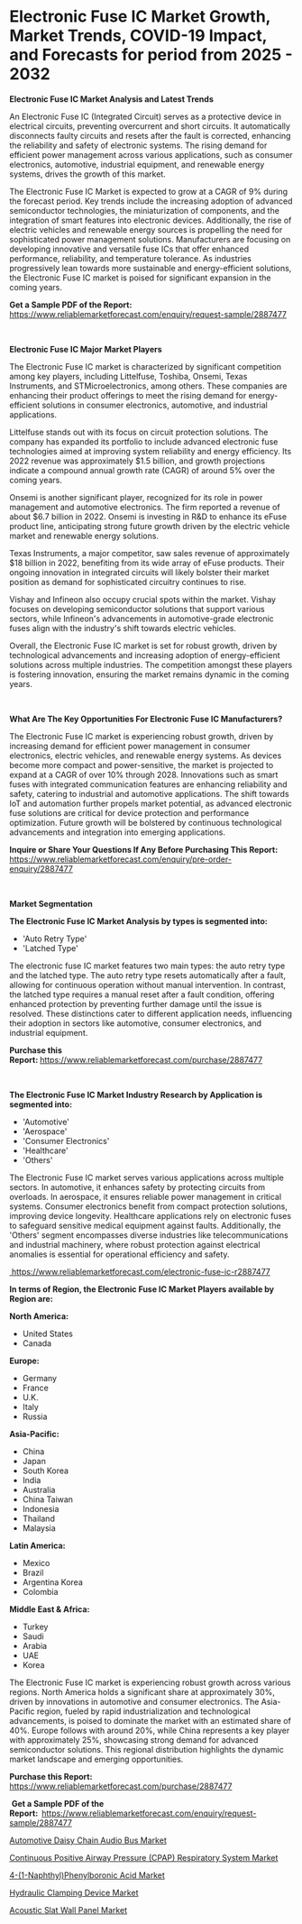 <p><h1>Electronic Fuse IC Market Growth, Market Trends, COVID-19 Impact, and Forecasts for period from 2025 - 2032</h1></p><p><strong>Electronic Fuse IC Market Analysis and Latest Trends</strong></p>
<p><p>An Electronic Fuse IC (Integrated Circuit) serves as a protective device in electrical circuits, preventing overcurrent and short circuits. It automatically disconnects faulty circuits and resets after the fault is corrected, enhancing the reliability and safety of electronic systems. The rising demand for efficient power management across various applications, such as consumer electronics, automotive, industrial equipment, and renewable energy systems, drives the growth of this market.</p><p>The Electronic Fuse IC Market is expected to grow at a CAGR of 9% during the forecast period. Key trends include the increasing adoption of advanced semiconductor technologies, the miniaturization of components, and the integration of smart features into electronic devices. Additionally, the rise of electric vehicles and renewable energy sources is propelling the need for sophisticated power management solutions. Manufacturers are focusing on developing innovative and versatile fuse ICs that offer enhanced performance, reliability, and temperature tolerance. As industries progressively lean towards more sustainable and energy-efficient solutions, the Electronic Fuse IC market is poised for significant expansion in the coming years.</p></p>
<p><strong>Get a Sample PDF of the Report:&nbsp;</strong> <a href="https://www.reliablemarketforecast.com/enquiry/request-sample/2887477?utm_campaign=1080&utm_medium=2&utm_source=Github&utm_content=ia&utm_term=14032025&utm_id=electronic-fuse-ic">https://www.reliablemarketforecast.com/enquiry/request-sample/2887477</a></p>
<p>&nbsp;</p>
<p><strong>Electronic Fuse IC Major Market Players</strong></p>
<p><p>The Electronic Fuse IC market is characterized by significant competition among key players, including Littelfuse, Toshiba, Onsemi, Texas Instruments, and STMicroelectronics, among others. These companies are enhancing their product offerings to meet the rising demand for energy-efficient solutions in consumer electronics, automotive, and industrial applications.</p><p>Littelfuse stands out with its focus on circuit protection solutions. The company has expanded its portfolio to include advanced electronic fuse technologies aimed at improving system reliability and energy efficiency. Its 2022 revenue was approximately $1.5 billion, and growth projections indicate a compound annual growth rate (CAGR) of around 5% over the coming years.</p><p>Onsemi is another significant player, recognized for its role in power management and automotive electronics. The firm reported a revenue of about $6.7 billion in 2022. Onsemi is investing in R&D to enhance its eFuse product line, anticipating strong future growth driven by the electric vehicle market and renewable energy solutions.</p><p>Texas Instruments, a major competitor, saw sales revenue of approximately $18 billion in 2022, benefiting from its wide array of eFuse products. Their ongoing innovation in integrated circuits will likely bolster their market position as demand for sophisticated circuitry continues to rise.</p><p>Vishay and Infineon also occupy crucial spots within the market. Vishay focuses on developing semiconductor solutions that support various sectors, while Infineon's advancements in automotive-grade electronic fuses align with the industry's shift towards electric vehicles. </p><p>Overall, the Electronic Fuse IC market is set for robust growth, driven by technological advancements and increasing adoption of energy-efficient solutions across multiple industries. The competition amongst these players is fostering innovation, ensuring the market remains dynamic in the coming years.</p></p>
<p>&nbsp;</p>
<p><strong>What Are The Key Opportunities For Electronic Fuse IC Manufacturers?</strong></p>
<p><p>The Electronic Fuse IC market is experiencing robust growth, driven by increasing demand for efficient power management in consumer electronics, electric vehicles, and renewable energy systems. As devices become more compact and power-sensitive, the market is projected to expand at a CAGR of over 10% through 2028. Innovations such as smart fuses with integrated communication features are enhancing reliability and safety, catering to industrial and automotive applications. The shift towards IoT and automation further propels market potential, as advanced electronic fuse solutions are critical for device protection and performance optimization. Future growth will be bolstered by continuous technological advancements and integration into emerging applications.</p></p>
<p><strong>Inquire or Share Your Questions If Any Before Purchasing This Report:</strong> <a href="https://www.reliablemarketforecast.com/enquiry/pre-order-enquiry/2887477?utm_campaign=1080&utm_medium=2&utm_source=Github&utm_content=ia&utm_term=14032025&utm_id=electronic-fuse-ic">https://www.reliablemarketforecast.com/enquiry/pre-order-enquiry/2887477</a></p>
<p>&nbsp;</p>
<p><strong>Market Segmentation</strong></p>
<p><strong>The Electronic Fuse IC Market Analysis by types is segmented into:</strong></p>
<p><ul><li>'Auto Retry Type'</li><li>'Latched Type'</li></ul></p>
<p><p>The electronic fuse IC market features two main types: the auto retry type and the latched type. The auto retry type resets automatically after a fault, allowing for continuous operation without manual intervention. In contrast, the latched type requires a manual reset after a fault condition, offering enhanced protection by preventing further damage until the issue is resolved. These distinctions cater to different application needs, influencing their adoption in sectors like automotive, consumer electronics, and industrial equipment.</p></p>
<p><strong>Purchase this Report:&nbsp;</strong><a href="https://www.reliablemarketforecast.com/purchase/2887477?utm_campaign=1080&utm_medium=2&utm_source=Github&utm_content=ia&utm_term=14032025&utm_id=electronic-fuse-ic">https://www.reliablemarketforecast.com/purchase/2887477</a></p>
<p>&nbsp;</p>
<p><strong>The Electronic Fuse IC Market Industry Research by Application is segmented into:</strong></p>
<p><ul><li>'Automotive'</li><li>'Aerospace'</li><li>'Consumer Electronics'</li><li>'Healthcare'</li><li>'Others'</li></ul></p>
<p><p>The Electronic Fuse IC market serves various applications across multiple sectors. In automotive, it enhances safety by protecting circuits from overloads. In aerospace, it ensures reliable power management in critical systems. Consumer electronics benefit from compact protection solutions, improving device longevity. Healthcare applications rely on electronic fuses to safeguard sensitive medical equipment against faults. Additionally, the 'Others' segment encompasses diverse industries like telecommunications and industrial machinery, where robust protection against electrical anomalies is essential for operational efficiency and safety.</p></p>
<p><a href="https://www.reliablemarketforecast.com/electronic-fuse-ic-r2887477?utm_campaign=1080&utm_medium=2&utm_source=Github&utm_content=ia&utm_term=14032025&utm_id=electronic-fuse-ic">&nbsp;https://www.reliablemarketforecast.com/electronic-fuse-ic-r2887477</a></p>
<p><strong>In terms of Region, the Electronic Fuse IC Market Players available by Region are:</strong></p>
<p>
    <p> <strong> North America: </strong>
        <ul>
            <li>United States</li>
            <li>Canada</li>
        </ul>
        </p> 
    <p> <strong> Europe: </strong>
        <ul>
            <li>Germany</li>
            <li>France</li>
            <li>U.K.</li>
            <li>Italy</li>
            <li>Russia</li>
        </ul>
        </p> 
    <p> <strong> Asia-Pacific: </strong>
        <ul>
            <li>China</li>
            <li>Japan</li>
            <li>South Korea</li>
            <li>India</li>
            <li>Australia</li>
            <li>China Taiwan</li>
            <li>Indonesia</li>
            <li>Thailand</li>
            <li>Malaysia</li>
        </ul>
        </p> 
    <p> <strong> Latin America: </strong>
        <ul>
            <li>Mexico</li>
            <li>Brazil</li>
            <li>Argentina Korea</li>
            <li>Colombia</li>
        </ul>
        </p> 
    <p> <strong> Middle East & Africa: </strong>
        <ul>
            <li>Turkey</li>
            <li>Saudi</li>
            <li>Arabia</li>
            <li>UAE</li>
            <li>Korea</li>
        </ul>
    </p>
    </p>
<p><p>The Electronic Fuse IC market is experiencing robust growth across various regions. North America holds a significant share at approximately 30%, driven by innovations in automotive and consumer electronics. The Asia-Pacific region, fueled by rapid industrialization and technological advancements, is poised to dominate the market with an estimated share of 40%. Europe follows with around 20%, while China represents a key player with approximately 25%, showcasing strong demand for advanced semiconductor solutions. This regional distribution highlights the dynamic market landscape and emerging opportunities.</p></p>
<p><strong>Purchase this Report: </strong><a href="https://www.reliablemarketforecast.com/purchase/2887477?utm_campaign=1080&utm_medium=2&utm_source=Github&utm_content=ia&utm_term=14032025&utm_id=electronic-fuse-ic">https://www.reliablemarketforecast.com/purchase/2887477</a></p>
<p>&nbsp;<strong>Get a Sample PDF of the Report:&nbsp;&nbsp;</strong><a href="https://www.reliablemarketforecast.com/enquiry/request-sample/2887477?utm_campaign=1080&utm_medium=2&utm_source=Github&utm_content=ia&utm_term=14032025&utm_id=electronic-fuse-ic">https://www.reliablemarketforecast.com/enquiry/request-sample/2887477</a></p>
<p><strong></strong></p>
<p><p><a href="https://github.com/afghatakito29/Market-Research-Report-List-1/blob/main/automotive-daisy-chain-audio-bus-market.md?utm_campaign=1080&utm_medium=2&utm_source=Github&utm_content=ia&utm_term=14032025&utm_id=electronic-fuse-ic">Automotive Daisy Chain Audio Bus Market</a></p><p><a href="https://github.com/rueffmuoloqw/Market-Research-Report-List-1/blob/main/continuous-positive-airway-pressure-cpap-respiratory-system-market.md?utm_campaign=1080&utm_medium=2&utm_source=Github&utm_content=ia&utm_term=14032025&utm_id=electronic-fuse-ic">Continuous Positive Airway Pressure (CPAP) Respiratory System Market</a></p><p><a href="https://github.com/onutsheinz/Market-Research-Report-List-1/blob/main/4-1-naphthylphenylboronic-acid-market.md?utm_campaign=1080&utm_medium=2&utm_source=Github&utm_content=ia&utm_term=14032025&utm_id=electronic-fuse-ic">4-(1-Naphthyl)Phenylboronic Acid Market</a></p><p><a href="https://github.com/atawanyeze/Market-Research-Report-List-1/blob/main/hydraulic-clamping-device-market.md?utm_campaign=1080&utm_medium=2&utm_source=Github&utm_content=ia&utm_term=14032025&utm_id=electronic-fuse-ic">Hydraulic Clamping Device Market</a></p><p><a href="https://github.com/saqafidrahea/Market-Research-Report-List-1/blob/main/acoustic-slat-wall-panel-market.md?utm_campaign=1080&utm_medium=2&utm_source=Github&utm_content=ia&utm_term=14032025&utm_id=electronic-fuse-ic">Acoustic Slat Wall Panel Market</a></p></p>